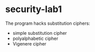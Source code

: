 # security-lab1
The program hacks substitution ciphers:
- simple substitution cipher
- polyalphabetic cipher
- Vigenere cipher
